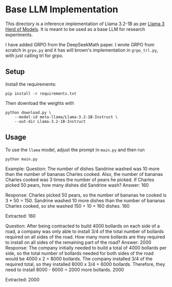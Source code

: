 # Base LLM Implementation

This directory is a inference implementation of Llama 3.2-1B as per [Llama 3 Herd of Models](https://arxiv.org/pdf/2407.21783). It is meant to be used as a base LLM for research experiments.

I have added GRPO from the DeepSeekMath paper. I wrote GRPO from scratch in `grpo.py` and it has will brown's implementation in `grpo_trl.py`, with just calling trl for grpo.

## Setup 

Install the requirements:

```
pip install -r requirements.txt
```

Then download the weights with

```
python download.py \
    --model-id meta-llama/Llama-3.2-1B-Instruct \
    --out-dir Llama-3.2-1B-Instruct
```

## Usage

To use the `llama` model, adjust the prompt in `main.py` and then run
```
python main.py
```

Example: 
Question: The number of dishes Sandrine washed was 10 more than the number of bananas Charles cooked. Also, the number of bananas Charles cooked was 3 times the number of pears he picked. If Charles picked 50 pears, how many dishes did Sandrine wash? 
Answer:
160 

Response:
<reasoning>
Charles picked 50 pears, so the number of bananas he cooked is 3 * 50 = 150. Sandrine washed 10 more dishes than the number of bananas Charles cooked, so she washed 150 + 10 = 160 dishes.
</reasoning>
<answer>
160
</answer>
 
Extracted:
160


Question:
After being contracted to build 4000 bollards on each side of a road, a company was only able to install 3/4 of the total number of bollards required on all sides of the road. How many more bollards are they required to install on all sides of the remaining part of the road? 
Answer:
2000 
Response:
<reasoning>
The company initially needed to build a total of 4000 bollards per side, so the total number of bollards needed for both sides of the road would be 4000 x 2 = 8000 bollards. The company installed 3/4 of the required total, so they installed 8000 x 3/4 = 6000 bollards. Therefore, they need to install 8000 - 6000 = 2000 more bollards.
</reasoning>
<answer>
2000
</answer>
 
Extracted:
2000